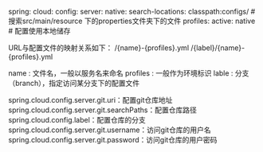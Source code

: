  spring:
  cloud:
    config:
     server:
        native:
          search-locations: classpath:configs/ # 搜索src/main/resource 下的properties文件夹下的文件
  profiles:
   active: native   # 配置使用本地储存

URL与配置文件的映射关系如下：
 /{name}-{profiles}.yml
 /{label}/{name}-{profiles}.yml

 name : 文件名，一般以服务名来命名
 profiles : 一般作为环境标识
 lable : 分支（branch），指定访问某分支下的配置文件
 
 spring.cloud.config.server.git.uri：配置git仓库地址
 spring.cloud.config.server.git.searchPaths：配置仓库路径
 spring.cloud.config.label：配置仓库的分支
 spring.cloud.config.server.git.username：访问git仓库的用户名
 spring.cloud.config.server.git.password：访问git仓库的用户密码
